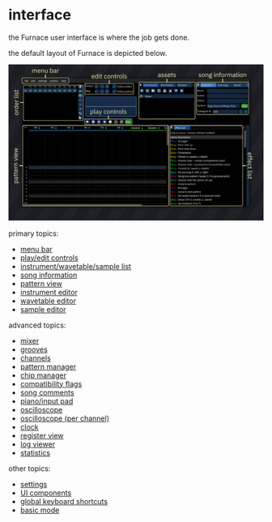 # interface

the Furnace user interface is where the job gets done.

the default layout of Furnace is depicted below.

![interface](interface1.png)

primary topics:

- [menu bar](menu-bar.md)
- [play/edit controls](play-edit-controls.md)
- [instrument/wavetable/sample list](asset-list.md)
- [song information](song-info.md)
- [pattern view](../3-pattern/README.md)
- [instrument editor](../4-instrument/README.md)
- [wavetable editor](../5-wave/README.md)
- [sample editor](../6-sample/README.md)

advanced topics:

- [mixer](../8-advanced/mixer.md)
- [grooves](../8-advanced/grooves.md)
- [channels](../8-advanced/channels.md)
- [pattern manager](../8-advanced/pat-manager.md)
- [chip manager](../8-advanced/chip-manager.md)
- [compatibility flags](../8-advanced/compat-flags.md)
- [song comments](../8-advanced/comments.md)
- [piano/input pad](../8-advanced/piano.md)
- [oscilloscope](../8-advanced/osc.md)
- [oscilloscope (per channel)](../8-advanced/chanosc.md)
- [clock](../8-advanced/clock.md)
- [register view](../8-advanced/regview.md)
- [log viewer](../8-advanced/log-viewer.md)
- [statistics](../8-advanced/stats.md)

other topics:

- [settings](../2-interface/settings.md)
- [UI components](components.md)
- [global keyboard shortcuts](keyboard.md)
- [basic mode](basic-mode.md)
